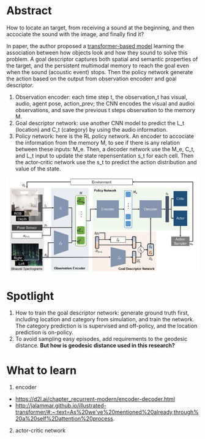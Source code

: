 # Abstract
How to locate an target, from receiving a sound at the beginning, and then accociate the sound with the image, and finally find it?  

In paper, the author proposed a [transformer-based model](https://en.wikipedia.org/wiki/Transformer_(machine_learning_model)) learning the association between how objects look and how they sound to solve this problem. A goal descriptor captures both spatial and semantic properties of the target, and the persistent multimodal memory to reach the goal even when the sound (acoustic event) stops. Then the policy network generate the action based on the output from observation encoderr and goal descriptor.

1. Observation encoder: each time step t, the observation_t has visual, audio, agent pose, action_prev; the CNN encodes the visual and audioi observations, and save the previous t steps observation to the memory M.
2. Goal descriptor network: use another CNN model to predict the L_t (location) and C_t (category) by using the audio information.
3. Policy network: here is the RL policy network. An encoder to accociate the information from the memory M, to see if there is any relation between these inputs: M_e. Then, a decoder network use the M_e, C_t, and L_t input to update the state repensentation s_t for each cell. Then the actor-critic network use the s_t to predict the action distribution and value of the state.


![illustration](https://github.com/hynpu/ece7970_winter2021/blob/main/Week_4/Figures/Capture.JPG)

# Spotlight
1. How to train the goal descriptor network: generate ground truth first, including location and category from simulation, and train the network. The category prediction is is supervised and off-policy, and the location prediction is on-policy.
2. To avoid sampling easy episodes, add requirements to the geodesic distance. **But how is geodesic distance used in this research?**

# What to learn
1. encoder

+ https://d2l.ai/chapter_recurrent-modern/encoder-decoder.html
+ http://jalammar.github.io/illustrated-transformer/#:~:text=As%20we've%20mentioned%20already,through%20a%20self%2Dattention%20process.

2. actor-critic network
